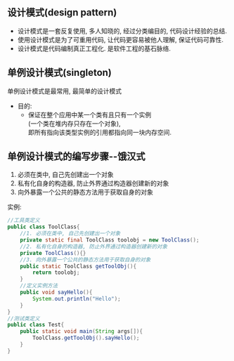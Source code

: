 ## 设计模式(design pattern)
- 设计模式是一套反复使用, 多人知晓的, 经过分类编目的, 代码设计经验的总结.  
- 使用设计模式是为了可重用代码, 让代码更容易被他人理解, 保证代码可靠性.  
- 设计模式是代码编制真正工程化. 是软件工程的基石脉络.

## 单例设计模式(singleton)
单例设计模式是最常用, 最简单的设计模式
- 目的:  
  - 保证在整个应用中某一个类有且只有一个实例  
    (一个类在堆内存只存在一个对象),  
    即所有指向该类型实例的引用都指向同一块内存空间.

## 单例设计模式的编写步骤--饿汉式
1. 必须在类中, 自己先创建出一个对象
2. 私有化自身的构造器, 防止外界通过构造器创建新的对象
3. 向外暴露一个公共的静态方法用于获取自身的对象

实例:  
```java
//工具类定义
public class ToolClass{
    //1. 必须在类中, 自己先创建出一个对象
    private static final ToolClass toolobj = new ToolClass();
    //2. 私有化自身的构造器, 防止外界通过构造器创建新的对象
    private ToolClass(){}
    //3. 向外暴露一个公共的静态方法用于获取自身的对象
    public static ToolClass getToolObj(){
        return toolobj;
    }
    //定义实例方法
    public void sayHello(){
        System.out.println("Hello");
    }
}
//测试类定义
public class Test{
    public static void main(String args[]){
        ToolClass.getToolObj().sayHello();
    }
}
```